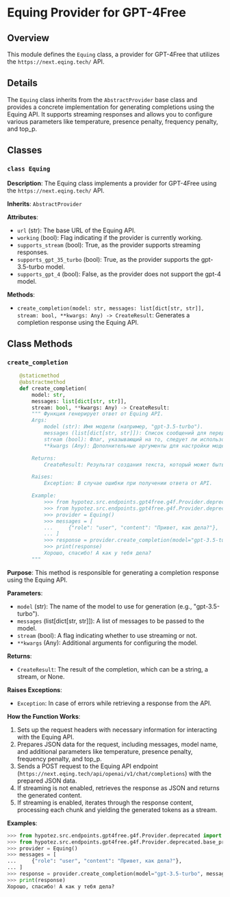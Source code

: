 # Equing Provider for GPT-4Free

## Overview

This module defines the `Equing` class, a provider for GPT-4Free that utilizes the `https://next.eqing.tech/` API. 

## Details

The `Equing` class inherits from the `AbstractProvider` base class and provides a concrete implementation for generating completions using the Equing API. It supports streaming responses and allows you to configure various parameters like temperature, presence penalty, frequency penalty, and top_p.

## Classes

### `class Equing`

**Description**: The Equing class implements a provider for GPT-4Free using the `https://next.eqing.tech/` API.

**Inherits**: `AbstractProvider`

**Attributes**:

- `url` (str): The base URL of the Equing API.
- `working` (bool): Flag indicating if the provider is currently working.
- `supports_stream` (bool): True, as the provider supports streaming responses.
- `supports_gpt_35_turbo` (bool): True, as the provider supports the gpt-3.5-turbo model.
- `supports_gpt_4` (bool): False, as the provider does not support the gpt-4 model.

**Methods**:

- `create_completion(model: str, messages: list[dict[str, str]], stream: bool, **kwargs: Any) -> CreateResult`: Generates a completion response using the Equing API. 

## Class Methods

### `create_completion`

```python
    @staticmethod
    @abstractmethod
    def create_completion(
        model: str,
        messages: list[dict[str, str]],
        stream: bool, **kwargs: Any) -> CreateResult:
        """ Функция генерирует ответ от Equing API.
        Args:
            model (str): Имя модели (например, "gpt-3.5-turbo").
            messages (list[dict[str, str]]): Список сообщений для передачи модели.
            stream (bool): Флаг, указывающий на то, следует ли использовать потоковую передачу.
            **kwargs (Any): Дополнительные аргументы для настройки модели.

        Returns:
            CreateResult: Результат создания текста, который может быть строкой, потоком или None.

        Raises:
            Exception: В случае ошибки при получении ответа от API.

        Example:
            >>> from hypotez.src.endpoints.gpt4free.g4f.Provider.deprecated import Equing
            >>> from hypotez.src.endpoints.gpt4free.g4f.Provider.deprecated.base_provider import AbstractProvider
            >>> provider = Equing()
            >>> messages = [
            ...     {"role": "user", "content": "Привет, как дела?"},
            ... ]
            >>> response = provider.create_completion(model="gpt-3.5-turbo", messages=messages, stream=False)
            >>> print(response)
            Хорошо, спасибо! А как у тебя дела?
        """
```

**Purpose**: This method is responsible for generating a completion response using the Equing API.

**Parameters**:

- `model` (str): The name of the model to use for generation (e.g., "gpt-3.5-turbo").
- `messages` (list[dict[str, str]]): A list of messages to be passed to the model.
- `stream` (bool): A flag indicating whether to use streaming or not.
- `**kwargs` (Any): Additional arguments for configuring the model.

**Returns**:

- `CreateResult`: The result of the completion, which can be a string, a stream, or None.

**Raises Exceptions**:

- `Exception`: In case of errors while retrieving a response from the API.

**How the Function Works**:

1. Sets up the request headers with necessary information for interacting with the Equing API.
2. Prepares JSON data for the request, including messages, model name, and additional parameters like temperature, presence penalty, frequency penalty, and top_p.
3. Sends a POST request to the Equing API endpoint (`https://next.eqing.tech/api/openai/v1/chat/completions`) with the prepared JSON data.
4. If streaming is not enabled, retrieves the response as JSON and returns the generated content.
5. If streaming is enabled, iterates through the response content, processing each chunk and yielding the generated tokens as a stream.

**Examples**:

```python
>>> from hypotez.src.endpoints.gpt4free.g4f.Provider.deprecated import Equing
>>> from hypotez.src.endpoints.gpt4free.g4f.Provider.deprecated.base_provider import AbstractProvider
>>> provider = Equing()
>>> messages = [
...     {"role": "user", "content": "Привет, как дела?"},
... ]
>>> response = provider.create_completion(model="gpt-3.5-turbo", messages=messages, stream=False)
>>> print(response)
Хорошо, спасибо! А как у тебя дела?
```
```markdown